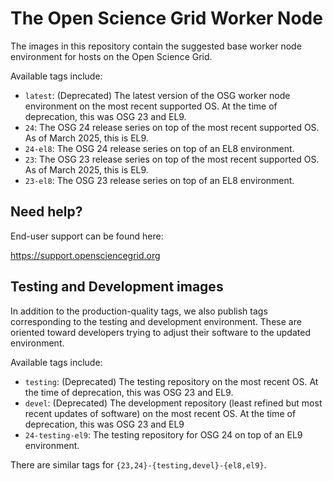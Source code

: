 # The Open Science Grid Worker Node

The images in this repository contain the suggested base worker node environment for hosts on the Open Science Grid.

Available tags include:


* `latest`: (Deprecated) The latest version of the OSG worker node environment on the most recent supported OS.  At the time of deprecation, this was OSG 23 and EL9.
* `24`: The OSG 24 release series on top of the most recent supported OS.  As of March 2025, this is EL9.
* `24-el8`: The OSG 24 release series on top of an EL8 environment.
* `23`: The OSG 23 release series on top of the most recent supported OS.  As of March 2025, this is EL9.
* `23-el8`: The OSG 23 release series on top of an EL8 environment.

## Need help?

End-user support can be found here:

https://support.opensciencegrid.org

## Testing and Development images

In addition to the production-quality tags, we also publish tags corresponding to the testing and development environment.  These
are oriented toward developers trying to adjust their software to the updated environment.

Available tags include:
* `testing`: (Deprecated) The testing repository on the most recent OS. At the time of deprecation, this was OSG 23 and EL9.
* `devel`: (Deprecated) The development repository (least refined but most recent updates of software) on the most recent OS. At the time of deprecation, this was OSG 23 and EL9
* `24-testing-el9`: The testing repository for OSG 24 on top of an EL9 environment.

There are similar tags for `{23,24}-{testing,devel}-{el8,el9}`.
